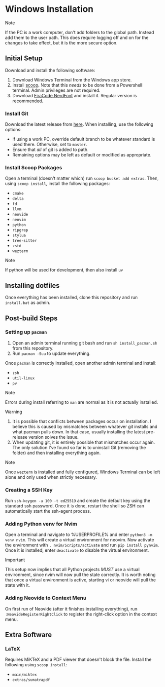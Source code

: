 # Windows Installation

> [!NOTE]
> If the PC is a work computer, don't add folders to the global path. Instead add them to
> the user path. This does require logging off and on for the changes to take effect, but
> it is the more secure option.

## Initial Setup

Download and install the following software:

1. Download Windows Terminal from the Windows app store.
2. Install [scoop](https://scoop.sh). Note that this *needs* to be done from a Powershell
   terminal. Admin privileges are not required.
3. Download [FiraCode
   NerdFont](https://github.com/ryanoasis/nerd-fonts/tree/master/patched-fonts/FiraCode)
   and install it. Regular version is recommended.

### Install Git

Download the latest release from [here](https://git-scm.com/downloads). When installing,
use the following options:

* If using a work PC, override default branch to be whatever standard is used there.
  Otherwise, set to `master`.
* Ensure that *all* of git is added to path.
* Remaining options may be left as default or modified as appropriate.

### Install Scoop Packages

Open a terminal (doesn't matter which) run `scoop bucket add extras`. Then, using `scoop
install`, install the following packages:

* `cmake`
* `delta`
* `fd`
* `llvm`
* `neovide`
* `neovim`
* `python`
* `ripgrep`
* `stylua`
* `tree-sitter`
* `zstd`
* `wezterm`

> [!NOTE]
> If python will be used for development, then also install `uv`


## Installing dotfiles

Once everything has been installed, clone this repository and run `install.bat` as admin.


## Post-build Steps

### Setting up `pacman`

1. Open an admin terminal running git bash and run `sh install_pacman.sh` from this
   repository.
2. Run `pacman -Suu` to update everything.

Once `pacman` is correctly installed, open another admin terminal and install:

* `zsh`
* `util-linux`
* `pv`

> [!NOTE]
> Errors during install referring to `man` are normal as it is not actually installed.

> [!WARNING]
> 1. It is possible that conflicts between packages occur on installation. I believe this
>    is caused by mismatches between whatever git installs and what pacman pulls down. In
>    that case, usually installing the latest pre-release version solves the issue.
> 2. When updating git, it is entirely possible that mismatches occur again. The only
>    solution I've found so far is to uninstall Git (removing the folder) and then
>    installing everything again.

> [!NOTE]
> Once `wezterm` is installed and fully configured, Windows Terminal can be left alone and
> only used when strictly necessary.

### Creating a SSH Key

Run `ssh-keygen -a 100 -t ed25519` and create the default key using the standard ssh
password. Once it is done, restart the shell so ZSH can automatically start the ssh-agent
process.

### Adding Python venv for Nvim

Open a terminal and navigate to %USERPROFILE% and enter `python3 -m venv nvim`. This will
create a virtual environment for neovim. Now activate the environment with `.
nvim/Scripts/activate` and run `pip install pynvim`. Once it is installed, enter
`deactivate` to disable the virtual environment.

> [!IMPORTANT]
> This setup now implies that all Python projects *MUST* use a virtual environment, since
> nvim will now pull the state correctly. It is worth noting that once a virtual
> environment is active, starting vi or neovide will pull the state with it.

### Adding Neovide to Context Menu

On first run of Neovide (after it finishes installing everything), run
`:NeovideRegisterRightClick` to register the right-click option in the context menu.

## Extra Software

### LaTeX

Requires MiKTeX and a PDF viewer that doesn't block the file. Install the following using
`scoop install`:

* `main/miktex`
* `extras/sumatrapdf`
